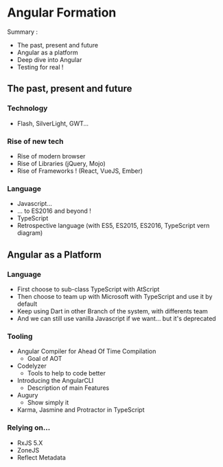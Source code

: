 # Angular Formation

Summary : 
* The past, present and future
* Angular as a platform
* Deep dive into Angular
* Testing for real !


## The past, present and future

### Technology 

* Flash, SilverLight, GWT...

### Rise of new tech
* Rise of modern browser
* Rise of Libraries (jQuery, Mojo)
* Rise of Frameworks ! (React, VueJS, Ember)

### Language 

* Javascript... 
* ... to ES2016 and beyond !
* TypeScript
* Retrospective language (with ES5, ES2015, ES2016, TypeScript vern diagram)

## Angular as a Platform

### Language 

* First choose to sub-class TypeScript with AtScript
* Then choose to team up with Microsoft with TypeScript and use it by default
* Keep using Dart in other Branch of the system, with differents team
* And we can still use vanilla Javascript if we want... but it's deprecated

### Tooling

* Angular Compiler for Ahead Of Time Compilation
    * Goal of AOT
* Codelyzer
    * Tools to help to code better
* Introducing the AngularCLI
    * Description of main Features
* Augury
    * Show simply it
* Karma, Jasmine and Protractor in TypeScript


### Relying on... 

* RxJS 5.X
* ZoneJS
* Reflect Metadata


<!--
@Component, Service, @NgModule, FormTemplate, ReactiveForm
-->
<!--
Unit testing, End-To-End Testing
-->
